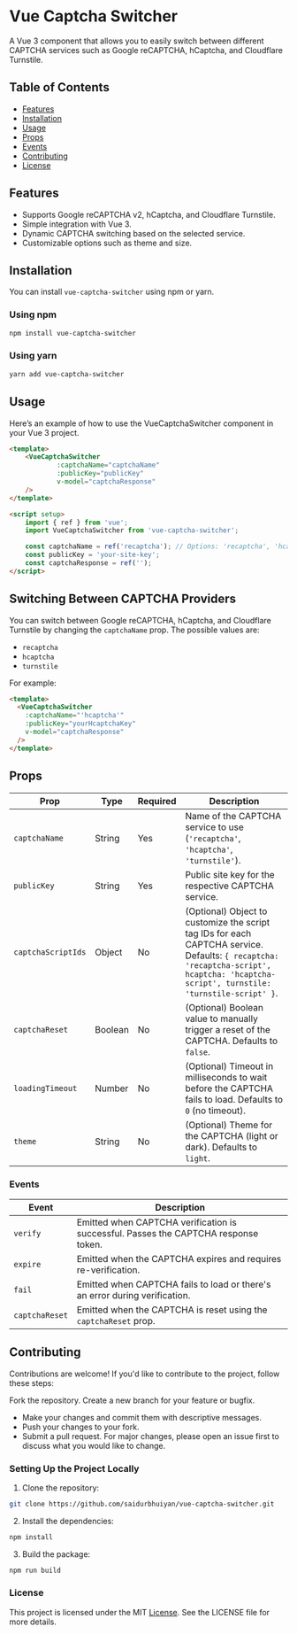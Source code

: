 # Vue Captcha Switcher

A Vue 3 component that allows you to easily switch between different CAPTCHA services such as Google reCAPTCHA, hCaptcha, and Cloudflare Turnstile.

## Table of Contents
- [Features](#features)
- [Installation](#installation)
- [Usage](#usage)
- [Props](#props)
- [Events](#events)
- [Contributing](#contributing)
- [License](#license)

## Features
- Supports Google reCAPTCHA v2, hCaptcha, and Cloudflare Turnstile.
- Simple integration with Vue 3.
- Dynamic CAPTCHA switching based on the selected service.
- Customizable options such as theme and size.

## Installation

You can install `vue-captcha-switcher` using npm or yarn.

### Using npm

```bash
npm install vue-captcha-switcher
```

### Using yarn

```bash
yarn add vue-captcha-switcher
```

## Usage
Here’s an example of how to use the VueCaptchaSwitcher component in your Vue 3 project.
```html
<template>
    <VueCaptchaSwitcher
            :captchaName="captchaName"
            :publicKey="publicKey"
            v-model="captchaResponse"
    />
</template>

<script setup>
    import { ref } from 'vue';
    import VueCaptchaSwitcher from 'vue-captcha-switcher';

    const captchaName = ref('recaptcha'); // Options: 'recaptcha', 'hcaptcha', 'turnstile'
    const publicKey = 'your-site-key';
    const captchaResponse = ref('');
</script>

```

## Switching Between CAPTCHA Providers
You can switch between Google reCAPTCHA, hCaptcha, and Cloudflare Turnstile by changing the `captchaName` prop. The possible values are:
- `recaptcha`
- `hcaptcha`
- `turnstile`

For example:
```html
<template>
  <VueCaptchaSwitcher
    :captchaName="'hcaptcha'"
    :publicKey="yourHcaptchaKey"
    v-model="captchaResponse"
  />
</template>
```
## Props
| Prop               | Type    | Required | Description                                                                                                                                                                            |
|--------------------|---------|----------|----------------------------------------------------------------------------------------------------------------------------------------------------------------------------------------|
| `captchaName`      | String  | Yes      | Name of the CAPTCHA service to use (`'recaptcha'`, `'hcaptcha'`, `'turnstile'`).                                                                                                       |
| `publicKey`        | String  | Yes      | Public site key for the respective CAPTCHA service.                                                                                                                                    |
| `captchaScriptIds` | Object  | No       | (Optional) Object to customize the script tag IDs for each CAPTCHA service. Defaults: `{ recaptcha: 'recaptcha-script', hcaptcha: 'hcaptcha-script', turnstile: 'turnstile-script' }`. |
| `captchaReset`     | Boolean | No       | (Optional) Boolean value to manually trigger a reset of the CAPTCHA. Defaults to `false`.                                                                                              |
| `loadingTimeout`   | Number  | No       | (Optional) Timeout in milliseconds to wait before the CAPTCHA fails to load. Defaults to `0` (no timeout).                                                                             |
| `theme`            | String  | No       | (Optional) Theme for the CAPTCHA (light or dark). Defaults to `light`.                                                                                                                 |
### Events
| Event          | Description                                                                         |
|----------------|-------------------------------------------------------------------------------------|
| `verify`       | Emitted when CAPTCHA verification is successful. Passes the CAPTCHA response token. |
| `expire`       | Emitted when the CAPTCHA expires and requires re-verification.                      |
| `fail`         | Emitted when CAPTCHA fails to load or there's an error during verification.         |
| `captchaReset` | Emitted when the CAPTCHA is reset using the `captchaReset` prop.                    |

## Contributing
Contributions are welcome! If you'd like to contribute to the project, follow these steps:

Fork the repository.
Create a new branch for your feature or bugfix.
- Make your changes and commit them with descriptive messages.
- Push your changes to your fork.
- Submit a pull request.
For major changes, please open an issue first to discuss what you would like to change.

### Setting Up the Project Locally
1. Clone the repository:
```bash
git clone https://github.com/saidurbhuiyan/vue-captcha-switcher.git
```
2. Install the dependencies:
```bash
npm install
```
3. Build the package:
```bash
npm run build
```
### License
This project is licensed under the MIT [License](https://github.com/saidurbhuiyan/vue-captcha-switcher?tab=MIT-1-ov-file). See the LICENSE file for more details.

